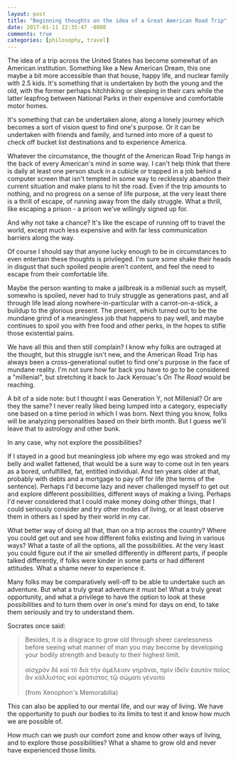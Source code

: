```yaml
---
layout: post
title: "Beginning thoughts on the idea of a Great American Road Trip"
date: 2017-01-11 22:35:47 -0800
comments: true
categories: [philosophy, travel]
---
```


The idea of a trip across the United States has become somewhat of an American institution.  Something like a New American Dream, this one maybe a bit more accessible than that house, happy life, and nuclear family with 2.5 kids.  It's something that is undertaken by both the young and the old, with the former perhaps hitchhiking or sleeping in their cars while the latter leapfrog between National Parks in their expensive and comfortable motor homes.

It's something that can be undertaken alone, along a lonely journey which becomes a sort of vision quest to find one's purpose.  Or it can be undertaken with friends and family, and turned into more of a quest to check off bucket list destinations and to experience America.

Whatever the circumstance, the thought of the American Road Trip hangs in the back of every American's mind in some way.  I can't help think that there is daily at least one person stuck in a cubicle or trapped in a job behind a computer screen that isn't tempted in some way to recklessly abandon their current situation and make plans to hit the road.  Even if the trip amounts to nothing, and no progress on a sense of life purpose, at the very least there is a thrill of escape, of running away from the daily struggle.  What a thrill, like escaping a prison - a prison we've willingly signed up for.

And why not take a chance?  It's like the escape of running off to travel the world, except much less expensive and with far less communication barriers along the way.

Of course I should say that anyone lucky enough to be in circumstances to even entertain these thoughts is privileged.  I'm sure some shake their heads in disgust that such spoiled people aren't content, and feel the need to escape from their comfortable life.

Maybe the person wanting to make a jailbreak is a millenial such as myself, somewho is spoiled, never had to truly struggle as generations past, and all through life lead along nowhere-in-particular with a carrot-on-a-stick, a buildup to the glorious present.  The present, which turned out to be the mundane grind of a meaningless job that happens to pay well, and maybe continues to spoil you with free food and other perks, in the hopes to stifle those existential pains.

We have all this and then still complain?  I know why folks are outraged at the thought, but this struggle isn't new, and the American Road Trip has always been a cross-generational outlet to find one's purpose in the face of mundane reality.  I'm not sure how far back you have to go to be considered a "millenial", but stretching it back to Jack Kerouac's *On The Road* would be reaching.

A bit of a side note: but I thought I was Generation Y, not Millenial?  Or are they the same?  I never really liked being lumped into a category, especially one based on a time period in which I was born.  Next thing you know, folks will be analyzing personalities based on their birth month.  But I guess we'll leave that to astrology and other bunk.

In any case, why not explore the possibilities?

If I stayed in a good but meaningless job where my ego was stroked and my belly and wallet fattened, that would be a sure way to come out in ten years as a bored, unfulfilled, fat, entitled individual.  And ten years older at that, probably with debts and a mortgage to pay off for life (the terms of the sentence).  Perhaps I'd become lazy and never challenged myself to get out and explore different possibilities, different ways of making a living.  Perhaps I'd never considered that I could make money doing other things, that I could seriously consider and try other modes of living, or at least observe them in others as I sped by their world in my car.

What better way of doing all that, than on a trip across the country?  Where you could get out and see how different folks existing and living in various ways?  What a taste of all the options, all the possibilities.  At the very least you could figure out if the air smelled differently in different parts, if people talked differently, if folks were kinder in some parts or had different attitudes.  What a shame never to experience it.

Many folks may be comparatively well-off to be able to undertake such an adventure.  But what a truly great adventure it must be!  What a truly great opportunity, and what a privilege to have the option to look at these possibilities and to turn them over in one's mind for days on end, to take them seriously and try to understand them.

Socrates once said:

<blockquote>
Besides, it is a disgrace to grow old through sheer carelessness before seeing what manner of man you may become by developing your bodily strength and beauty to their highest limit.
<br><br>
αἰσχρὸν δὲ καὶ τὸ διὰ τὴν ἀμέλειαν γηρᾶναι, πρὶν ἰδεῖν ἑαυτὸν ποῖος ἂν κάλλιστος καὶ κράτιστος τῷ σώματι γένοιτο
<br><br>
(from Xenophon's Memorabilia)
</blockquote>

This can also be applied to our mental life, and our way of living.  We have the opportunity to push our bodies to its limits to test it and know how much we are possible of.

How much can we push our comfort zone and know other ways of living, and to explore those possibilities?  What a shame to grow old and never have experienced those limits.